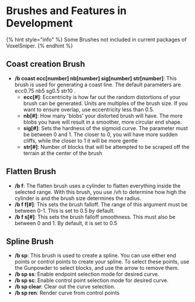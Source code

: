 # Brushes and Features in Development
{% hint style="info" %}
Some Brushes not included in current packages of VoxelSniper.
{% endhint %}



## Coast creation Brush
* **/b coast ecc[number] nb[number] sig[number] str[number]**: This brush is used for generating a coast line. The default parameters are ecc0.75 nb5 sg0.5 str10 .
    * **ecc[#]**: Eccentricity is how far out the random distortions of your brush can be generated. Units are multiples of the brush size. If you want to ensure overlap, use eccentricity less than 0.5.
    * **nb[#]**: How many 'blobs' your distorted brush will have. The more blobs you have will result in a smoother, more circular end shape.
    * **sig[#]**: Sets the hardness of the sigmoid curve. The parameter must be between 0 and 1. The closer to 0, you will have more sudden cliffs, while the closer to 1 it will be more gentle
    * **str[#]**: Number of blocks that will be attempted to be scraped off the terrain at the center of the brush

## Flatten Brush
* **/b f**: The flatten brush uses a cylinder to flatten everything inside the selected range. With this brush, you use /vh to determine how high the cylinder is and the brush size determines the radius.  
* **/b f f[#]**: This sets the brush falloff. The range of this argument must be between 0-1. This is set to 0.5 by default.
* **/b f s[#]**: This sets the brush falloff smoothness. This must also be between 0 and 1. By default, it is set to 0.5

## Spline Brush
* **/b sp**: This brush is used to create a spline. You can use either end points or control points to create your spline. To select these points, use the Gunpowder to select blocks, and use the arrow to remove them.
* **/b sp ss**: Enable endpoint selection mode for desired curve.
* **/b sp sc**: Enable control point selection mode for desired curve.
* **/b sp clear**: Clear out the curve selection.
* **/b sp ren**: Render curve from control points